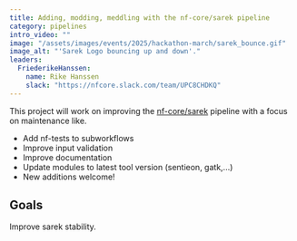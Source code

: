 ```yaml
---
title: Adding, modding, meddling with the nf-core/sarek pipeline
category: pipelines
intro_video: ""
image: "/assets/images/events/2025/hackathon-march/sarek_bounce.gif"
image_alt: "'Sarek Logo bouncing up and down'."
leaders:
  FriederikeHanssen:
    name: Rike Hanssen
    slack: "https://nfcore.slack.com/team/UPC8CHDKQ"
---
```


This project will work on improving the [nf-core/sarek](https://nf-co.re/sarek/) pipeline with a focus on maintenance like.

- Add nf-tests to subworkflows
- Improve input validation
- Improve documentation
- Update modules to latest tool version (sentieon, gatk,...)
- New additions welcome!

## Goals

Improve sarek stability.
